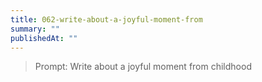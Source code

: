 ```yaml
---
title: 062-write-about-a-joyful-moment-from
summary: ""
publishedAt: ""
---
```


> Prompt: Write about a joyful moment from childhood

